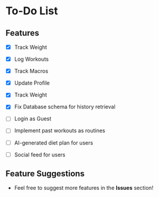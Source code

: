 
# To-Do List

##  Features
- [x] Track Weight
- [x] Log Workouts
- [x] Track Macros
- [x] Update Profile 
- [x] Track Weight
- [x] Fix Database schema for history retrieval  
- [ ] Login as Guest
- [ ] Implement past workouts as routines  
- [ ] AI-generated diet plan for users  
- [ ] Social feed for users


##  Feature Suggestions  
- Feel free to suggest more features in the **Issues** section!  
